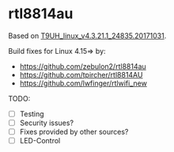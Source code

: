 # rtl8814au

Based on [T9UH_linux_v4.3.21.1_24835.20171031](https://static.tp-link.com/2018/201805/20180508/Archer%20T9UH_180428_Linux_beta.zip).

Build fixes for Linux 4.15=> by:
* https://github.com/zebulon2/rtl8814au
* https://github.com/tpircher/rtl8814AU
* https://github.com/lwfinger/rtlwifi_new

TODO:
- [ ] Testing
- [ ] Security issues?
- [ ] Fixes provided by other sources?
- [ ] LED-Control

